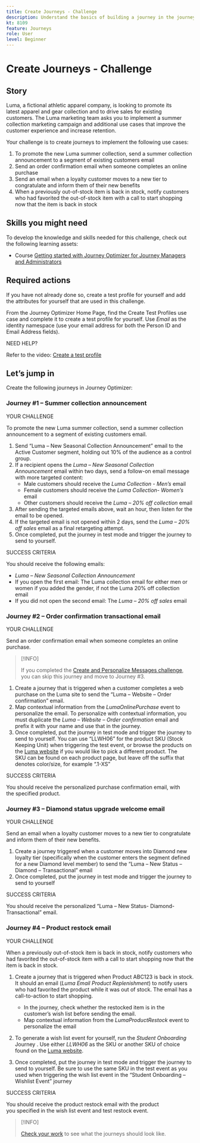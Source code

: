 ```yaml
---
title: Create Journeys - Challenge
description: Understand the basics of building a journey in the journey canvas.
kt: 8109
feature: Journeys
role: User
level: Beginner
---
```


# Create Journeys - Challenge

## Story

Luma, a fictional athletic apparel company, is looking to promote its latest apparel and gear collection and to drive sales for existing customers. The Luma marketing team asks you to implement a summer collection marketing campaign and additional use cases that improve the customer experience and increase retention.

Your challenge is to create journeys to implement the following use cases:

1. To promote the new Luma summer collection, send a summer collection announcement to a segment of existing customers email
2. Send an order confirmation email when someone completes an online purchase
3. Send an email when a loyalty customer moves to a new tier to congratulate and inform them of their new benefits
4. When a previously out-of-stock item is back in stock, notify customers who had favorited the out-of-stock item with a call to start shopping now that the item is back in stock

## Skills you might need

To develop the knowledge and skills needed for this challenge, check out the following learning assets:

* Course [Getting started with Journey Optimizer for Journey Managers and Administrators](https://experienceleague.adobe.com/?recommended=JourneyOptimizer-U-1-2021.1)
  
## Required actions

If you have not already done so, create a test profile for yourself and add the attributes for yourself that are used in this challenge.

From the Journey Optimizer Home Page, find the Create Test Profiles use case and complete it to create a test profile for yourself. Use *Email* as the identity namespace (use your email address for both the Person ID and Email Address fields).
  
NEED HELP?

Refer to the video: [Create a test profile](https://experienceleague.adobe.com/docs/journey-optimizer-learn/tutorials/create-journeys/test-a-journey.html?lang=en)

## Let’s jump in

Create the following journeys in Journey Optimizer:

### **Journey #1 – Summer collection announcement**

YOUR CHALLENGE

To promote the new Luma summer collection, send a summer collection announcement to a segment of existing customers email.

1. Send “Luma – New Seasonal Collection Announcement” email to the Active Customer segment, holding out 10% of the audience as a control group.
2. If a recipient opens the *Luma – New Seasonal Collection Announcement* email within two days, send a follow-on email message with more targeted content:
   * Male customers should receive the *Luma Collection - Men’s* email
   * Female customers should receive the *Luma Collection- Women’s* email
   * Other customers should receive the *Luma – 20% off collection* email
3. After sending the targeted emails above, wait an hour, then listen for the email to be opened.
4. If the targeted email is not opened within 2 days, send the *Luma – 20% off sales* email as a final retargeting attempt.
5. Once completed, put the journey in test mode and trigger the journey to send to yourself.

SUCCESS CRITERIA

You should receive the following emails:

* *Luma – New Seasonal Collection Announcement*
* If you open the first email: The Luma collection email for either men or women if you added the gender, if not the Luma 20% off collection email
* If you did not open the second email: The *Luma – 20% off sales* email

### **Journey #2 – Order confirmation transactional email**

YOUR CHALLENGE

Send an order confirmation email when someone completes an online purchase.

>[!INFO]
>
>If you completed the [Create and Personalize Messages challenge](/help/challenges/create-and-personalize-emails.md), you can skip this journey and move to Journey #3.

1. Create a journey that is triggered when a customer completes a web purchase on the Luma site to send the “Luma – Website – Order confirmation” email.
2. Map contextual information from the *LumaOnlinePurchase* event to personalize the email. To personalize with contextual information, you must duplicate the *Luma – Website – Order confirmation* email and prefix it with your name and use that in the journey.
3. Once completed, put the journey in test mode and trigger the journey to send to yourself. You can use “LLWH06” for the product SKU (Stock Keeping Unit) when triggering the test event, or browse the products on the [Luma website](https://publish1034.adobedemo.com/content/luma/us/en.html) if you would like to pick a different product. The SKU can be found on each product page, but leave off the suffix that denotes color/size, for example “.1-XS”

SUCCESS CRITERIA

You should receive the personalized purchase confirmation email, with the specified product.

### **Journey #3 – Diamond status upgrade welcome email**

YOUR CHALLENGE

Send an email when a loyalty customer moves to a new tier to congratulate and inform them of their new benefits.

1. Create a journey triggered when a customer moves into Diamond new loyalty tier (specifically when the customer enters the segment defined for a new Diamond level member) to send the “Luma – New Status – Diamond – Transactional” email
2. Once completed, put the journey in test mode and trigger the journey to send to yourself  

SUCCESS CRITERIA

You should receive the personalized “Luma – New Status- Diamond-Transactional” email.

### **Journey #4 – Product restock email**

YOUR CHALLENGE

When a previously out-of-stock item is back in stock, notify customers who had favorited the out-of-stock item with a call to start shopping now that the item is back in stock.

1. Create a journey that is triggered when Product ABC123 is back in stock. It should an email (*Luma Email Product Replenishment*) to notify users who had favorited the product while it was out of stock. The email has a call-to-action to start shopping.

   * In the journey, check whether the restocked item is in the customer’s wish list before sending the email.
   * Map contextual information from the *LumaProductRestock* event to personalize the email

2. To generate a wish list event for yourself, run the *Student Onboarding* Journey . Use either *LLWH06* as the SKU or another SKU of choice found on the [Luma website](https://publish1034.adobedemo.com/content/luma/us/en.html).

3. Once completed, put the journey in test mode and trigger the journey to send to yourself. Be sure to use the same SKU in the test event as you used when triggering the wish list event in the “Student Onboarding – Wishlist Event” journey

SUCCESS CRITERIA

You should receive the product restock email with the product you specified in the wish list event and test restock event.

>[!INFO]
>
>[Check your work](/help/challenges/check-your-work/create-journeys.md) to see what the journeys should look like.
